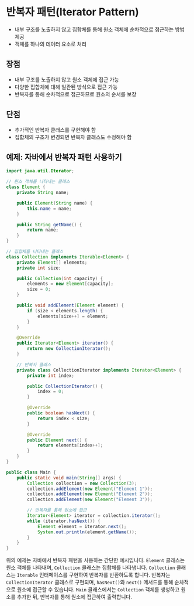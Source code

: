 # 반복자 패턴(Iterator Pattern)
- 내부 구조를 노출하지 않고 집합체를 통해 원소 객체에 순차적으로 접근하는 방법 제공
- 객체를 하나의 데이터 요소로 처리

## 장점
- 내부 구조를 노출하지 않고 원소 객체에 접근 가능
- 다양한 집합체에 대해 일관된 방식으로 접근 가능
- 반복자를 통해 순차적으로 접근하므로 원소의 순서를 보장

## 단점
- 추가적인 반복자 클래스를 구현해야 함
- 집합체의 구조가 변경되면 반복자 클래스도 수정해야 함

## 예제: 자바에서 반복자 패턴 사용하기

```java
import java.util.Iterator;

// 원소 객체를 나타내는 클래스
class Element {
    private String name;

    public Element(String name) {
        this.name = name;
    }

    public String getName() {
        return name;
    }
}

// 집합체를 나타내는 클래스
class Collection implements Iterable<Element> {
    private Element[] elements;
    private int size;

    public Collection(int capacity) {
        elements = new Element[capacity];
        size = 0;
    }

    public void addElement(Element element) {
        if (size < elements.length) {
            elements[size++] = element;
        }
    }

    @Override
    public Iterator<Element> iterator() {
        return new CollectionIterator();
    }

    // 반복자 클래스
    private class CollectionIterator implements Iterator<Element> {
        private int index;

        public CollectionIterator() {
            index = 0;
        }

        @Override
        public boolean hasNext() {
            return index < size;
        }

        @Override
        public Element next() {
            return elements[index++];
        }
    }
}

public class Main {
    public static void main(String[] args) {
        Collection collection = new Collection(3);
        collection.addElement(new Element("Element 1"));
        collection.addElement(new Element("Element 2"));
        collection.addElement(new Element("Element 3"));

        // 반복자를 통해 원소에 접근
        Iterator<Element> iterator = collection.iterator();
        while (iterator.hasNext()) {
            Element element = iterator.next();
            System.out.println(element.getName());
        }
    }
}
```

위의 예제는 자바에서 반복자 패턴을 사용하는 간단한 예시입니다. `Element` 클래스는 원소 객체를 나타내며, `Collection` 클래스는 집합체를 나타냅니다. `Collection` 클래스는 `Iterable` 인터페이스를 구현하여 반복자를 반환하도록 합니다. 반복자는 `CollectionIterator` 클래스로 구현되며, `hasNext()`와 `next()` 메서드를 통해 순차적으로 원소에 접근할 수 있습니다. `Main` 클래스에서는 `Collection` 객체를 생성하고 원소를 추가한 뒤, 반복자를 통해 원소에 접근하여 출력합니다.